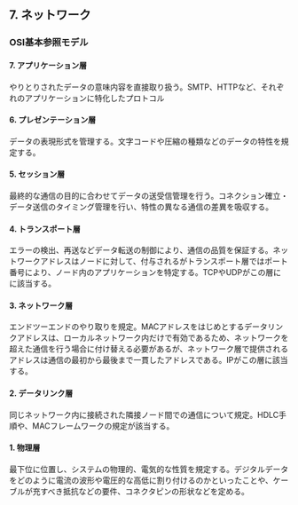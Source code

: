 ## 7. ネットワーク

### OSI基本参照モデル

#### 7. アプリケーション層

やりとりされたデータの意味内容を直接取り扱う。SMTP、HTTPなど、それぞれのアプリケーションに特化したプロトコル


#### 6. プレゼンテーション層

データの表現形式を管理する。文字コードや圧縮の種類などのデータの特性を規定する。

#### 5. セッション層

最終的な通信の目的に合わせてデータの送受信管理を行う。コネクション確立・データ送信のタイミング管理を行い、特性の異なる通信の差異を吸収する。

#### 4. トランスポート層

エラーの検出、再送などデータ転送の制御により、通信の品質を保証する。ネットワークアドレスはノードに対して、付与されるがトランスポート層ではポート番号により、ノード内のアプリケーションを特定する。TCPやUDPがこの層にに該当する。

#### 3. ネットワーク層

エンドツーエンドのやり取りを規定。MACアドレスをはじめとするデータリンクアドレスは、ローカルネットワーク内だけで有効であるため、ネットワークを超えた通信を行う場合に付け替える必要があるが、ネットワーク層で提供されるアドレスは通信の最初から最後まで一貫したアドレスである。IPがこの層に該当する。

#### 2. データリンク層

同じネットワーク内に接続された隣接ノード間での通信について規定。HDLC手順や、MACフレームワークの規定が該当する。

#### 1. 物理層

最下位に位置し、システムの物理的、電気的な性質を規定する。デジタルデータをどのように電流の波形や電圧的な高低に割り付けるのかといったことや、ケーブルが充すべき抵抗などの要件、コネクタピンの形状などを定める。

